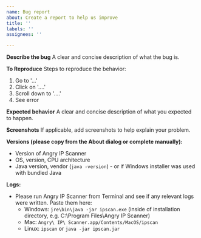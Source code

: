 ```yaml
---
name: Bug report
about: Create a report to help us improve
title: ''
labels: ''
assignees: ''

---
```


**Describe the bug**
A clear and concise description of what the bug is.

**To Reproduce**
Steps to reproduce the behavior:
1. Go to '...'
2. Click on '....'
3. Scroll down to '....'
4. See error

**Expected behavior**
A clear and concise description of what you expected to happen.

**Screenshots**
If applicable, add screenshots to help explain your problem.

**Versions (please copy from the About dialog or complete manually):**
 - Version of Angry IP Scanner
 - OS, version, CPU architecture
 - Java version, vendor (`java -version`) - or if Windows installer was used with bundled Java
 
**Logs:**
- Please run Angry IP Scanner from Terminal and see if any relevant logs were written. Paste them here:
  - Windows: `jre\bin\java -jar ipscan.exe` (inside of installation directory, e.g. C:\Program Files\Angry IP Scanner)
  - Mac: `Angry\ IP\ Scanner.app/Contents/MacOS/ipscan`
  - Linux: `ipscan` or `java -jar ipscan.jar`
